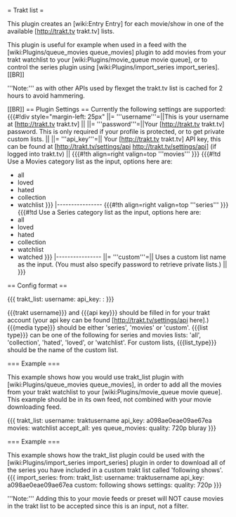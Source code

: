 = Trakt list =

This plugin creates an [wiki:Entry Entry] for each movie/show in one of the available [http://trakt.tv trakt.tv] lists.

This plugin is useful for example when used in a feed with the [wiki:Plugins/queue_movies queue_movies] plugin to add movies from your trakt watchlist to your [wiki:Plugins/movie_queue movie queue], or to control the series plugin using [wiki:Plugins/import_series import_series].[[BR]]

'''Note:''' as with other APIs used by flexget the trakt.tv list is cached for 2 hours to avoid hammering.


[[BR]]
== Plugin Settings ==
Currently the following settings are supported:
{{{#!div style="margin-left: 25px"
||= '''username'''=||This is your username at [http://trakt.tv trakt.tv] ||
||= '''password'''=||Your [http://trakt.tv trakt.tv] password. This is only required if your profile is protected, or to get private custom lists. ||
||= '''api_key'''=|| Your [http://trakt.tv trakt.tv] API key, this can be found at [http://trakt.tv/settings/api http://trakt.tv/settings/api] (if logged into trakt.tv) ||
{{{#!th align=right valign=top
'''movies'''
}}}
{{{#!td
Use a Movies category list as the input, options here are:
* all
* loved
* hated
* collection
* watchlist
}}}
|----------------
{{{#!th align=right valign=top
'''series'''
}}}
{{{#!td 
Use a Series category list as the input, options here are:
* all
* loved
* hated
* collection
* watchlist
* watched
}}}
|----------------
||= '''custom'''=|| Uses a custom list name as the input. (You must also specify password to retrieve private lists.) ||
}}}


== Config format ==

{{{
trakt_list:
  username: <trakt username>
  api_key: <api key>
  <media type>: <list type>
}}}

{{{trakt username}}} and {{{api key}}} should be filled in for your trakt account (your api key can be found [http://trakt.tv/settings/api here].) {{{media type}}} should be either 'series', 'movies' or 'custom'. {{{list type}}} can be one of the following for series and movies lists: 'all', 'collection', 'hated', 'loved', or 'watchlist'. For custom lists, {{{list_type}}} should be the name of the custom list.

=== Example ===

This example shows how you would use trakt_list plugin with [wiki:Plugins/queue_movies queue_movies], in order to add all the movies from your trakt watchlist to your [wiki:Plugins/movie_queue movie queue]. This example should be in its own feed, not combined with your movie downloading feed.

{{{
trakt_list:
  username: traktusername
  api_key: a098ae0eae09ae67ea
  movies: watchlist
accept_all: yes
queue_movies:
  quality: 720p bluray
}}}

=== Example ===

This example shows how the trakt_list plugin could be used with the [wiki:Plugins/import_series import_series] plugin in order to download all of the series you have included in a custom trakt list called 'following shows'.
{{{
import_series:
  from:
    trakt_list:
      username: traktusername
      api_key: a098ae0eae09ae67ea
      custom: following shows
  settings:
    quality: 720p
}}}

'''Note:''' Adding this to your movie feeds or preset will NOT cause movies in the trakt list to be accepted since this is an input, not a filter.
